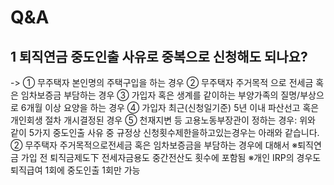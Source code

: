 # Q&A
## 1 퇴직연금 중도인출 사유로 중복으로 신청해도 되나요?
-> ① 무주택자 본인명의 주택구입을 하는 경우
② 무주택자 주거목적 으로 전세금 혹은 임차보증금 부담하는 경우
③ 가입자 혹은 생계를 같이하는 부양가족의 질명/부상으로 6개월 이상 요양을 하는 경우
④ 가입자 최근(신청일기준) 5년 이내 파산선고 혹은 개인회생 절차 개시결정된 경우
⑤ 천재지변 등 고용노동부장관이 정하는 경우: 위와 같이 5가지 중도인출 사유 중 규정상 신청횟수제한을하고있는경우는 아래와 같습니다.
② 무주택자 주거목적으로전세금 혹은 임차보증금을 부담하는 경우에 대해서
※퇴직연금 가입 전 퇴직금제도下 전세자금용도 중간전산도 횟수에 포함됨
※개인
IRP의 경우도 퇴직급여
1회에 중도인출
1회만 가능

